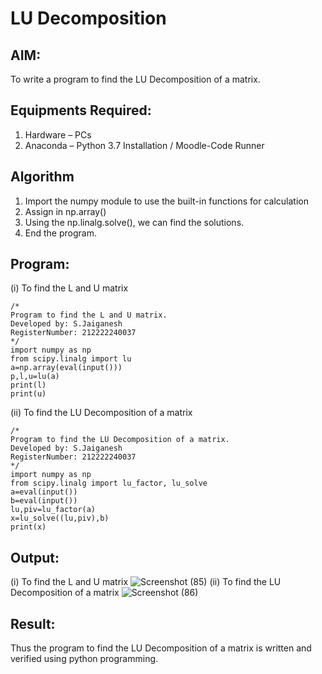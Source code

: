 # LU Decomposition 

## AIM:
To write a program to find the LU Decomposition of a matrix.

## Equipments Required:
1. Hardware – PCs
2. Anaconda – Python 3.7 Installation / Moodle-Code Runner

## Algorithm
1. Import the numpy module to use the built-in functions for calculation
2. Assign in np.array()
3. Using the np.linalg.solve(), we can find the solutions.
4. End the program.

## Program:
(i) To find the L and U matrix
```
/*
Program to find the L and U matrix.
Developed by: S.Jaiganesh
RegisterNumber: 212222240037
*/
import numpy as np
from scipy.linalg import lu
a=np.array(eval(input()))
p,l,u=lu(a)
print(l)
print(u)
```
(ii) To find the LU Decomposition of a matrix
```
/*
Program to find the LU Decomposition of a matrix.
Developed by: S.Jaiganesh
RegisterNumber: 212222240037
*/
import numpy as np
from scipy.linalg import lu_factor, lu_solve
a=eval(input())
b=eval(input())
lu,piv=lu_factor(a)
x=lu_solve((lu,piv),b)
print(x)
```

## Output:
(i) To find the L and U matrix ![Screenshot (85)](https://github.com/Jaiganesh235/LU-Decomposition/assets/118657189/2ae084f5-563b-4313-9cec-f2c386c80695)
(ii) To find the LU Decomposition of a matrix ![Screenshot (86)](https://github.com/Jaiganesh235/LU-Decomposition/assets/118657189/15e33e08-3871-4fa5-b4f5-0b4f363d611f)



## Result:
Thus the program to find the LU Decomposition of a matrix is written and verified using python programming.

